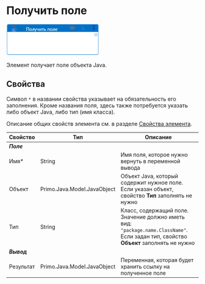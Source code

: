 # Получить поле

![](<../../../.gitbook/assets/java-get-field.png>)

Элемент получает поле объекта Java.

## Свойства
Символ `*` в названии свойства указывает на обязательность его заполнения. Кроме названия поля, здесь также потребуется указать либо объект Java, либо тип (имя класса).

Описание общих свойств элемента см. в разделе [Свойства элемента](https://docs.primo-rpa.ru/primo-rpa/primo-studio/process/elements#svoistva-elementa).

| Свойство             | Тип                   | Описание                                      |
| -------------------- | --------------------- | --------------------------------------------- |
| ***Поле***      | |  |
| Имя\*                | String                | Имя поля, которое нужно вернуть в переменной вывода |
| Объект               | Primo.Java.Model.JavaObject | Объект Java, который содержит нужное поле. Если указан объект, свойство **Тип** заполнять не нужно |
| Тип                  | String                | Класс, содержащий поле. Значение должно иметь вид: `"package.name.ClassName"`. Если задан тип, свойство **Объект** заполнять не нужно |
| ***Вывод***     | |  |
| Результат            | Primo.Java.Model.JavaObject | Переменная, которая будет хранить ссылку на полученное поле |
